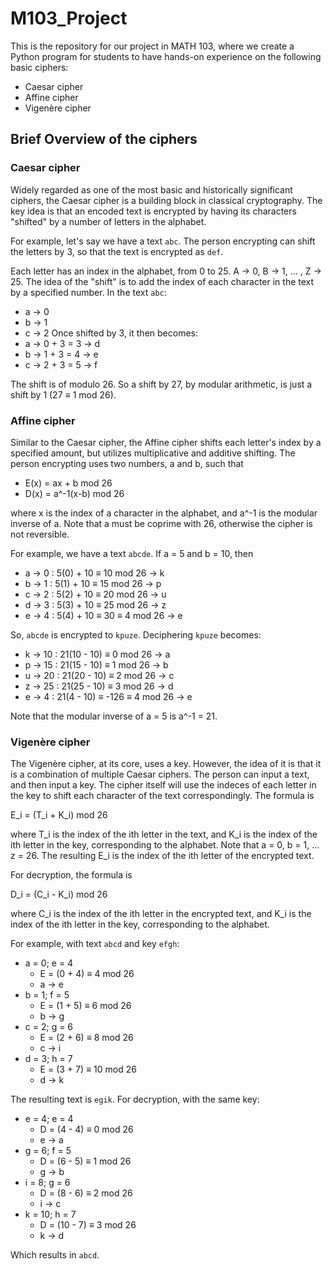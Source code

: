 # M103_Project

This is the repository for our project in MATH 103, where we create a Python program for students to have hands-on experience on the following basic ciphers:
  - Caesar cipher
  - Affine cipher
  - Vigenère cipher

## Brief Overview of the ciphers

### Caesar cipher

Widely regarded as one of the most basic and historically significant ciphers, the Caesar cipher is a building block in classical cryptography. The key idea is that an encoded text is encrypted by having its characters "shifted" by a number of letters in the alphabet.

For example, let's say we have a text `abc`. The person encrypting can shift the letters by 3, so that the text is encrypted as `def`.

Each letter has an index in the alphabet, from 0 to 25. A -> 0, B -> 1, … , Z -> 25.
The idea of the "shift" is to add the index of each character in the text by a specified number. In the text `abc`:
  - a -> 0
  - b -> 1
  - c -> 2
Once shifted by 3, it then becomes:
  - a -> 0 + 3 = 3 -> d
  - b -> 1 + 3 = 4 -> e
  - c -> 2 + 3 = 5 -> f

The shift is of modulo 26. So a shift by 27, by modular arithmetic, is just a shift by 1 (27 ≡ 1 mod 26).

### Affine cipher

Similar to the Caesar cipher, the Affine cipher shifts each letter's index by a specified amount, but utilizes multiplicative and additive shifting. The person encrypting uses two numbers, a and b, such that

  - E(x) = ax + b mod 26
  - D(x) = a^-1(x-b) mod 26

where x is the index of a character in the alphabet, and a^-1 is the modular inverse of a. Note that a must be coprime with 26, otherwise the cipher is not reversible.

For example, we have a text `abcde`. If a = 5 and b = 10, then

  - a -> 0 : 5(0) + 10 ≡ 10 mod 26 -> k
  - b -> 1 : 5(1) + 10 ≡ 15 mod 26 -> p
  - c -> 2 : 5(2) + 10 ≡ 20 mod 26 -> u
  - d -> 3 : 5(3) + 10 ≡ 25 mod 26 -> z
  - e -> 4 : 5(4) + 10 ≡ 30 ≡ 4 mod 26 -> e

So, `abcde` is encrypted to `kpuze`. Deciphering `kpuze` becomes:

  - k -> 10 : 21(10 - 10) ≡ 0 mod 26 -> a
  - p -> 15 : 21(15 - 10) ≡ 1 mod 26 -> b
  - u -> 20 : 21(20 - 10) ≡ 2 mod 26 -> c
  - z -> 25 : 21(25 - 10) ≡ 3 mod 26 -> d
  - e -> 4 : 21(4 - 10) ≡ -126 ≡ 4 mod 26 -> e

Note that the modular inverse of a = 5 is a^-1 = 21.

### Vigenère cipher

The Vigenère cipher, at its core, uses a key. However, the idea of it is that it is a combination of multiple Caesar ciphers. The person can input a text, and then input a key. The cipher itself will use the indeces of each letter in the key to shift each character of the text correspondingly. The formula is

E_i = (T_i + K_i) mod 26

where T_i is the index of the ith letter in the text, and K_i is the index of the ith letter in the key, corresponding to the alphabet. Note that a = 0, b = 1, … z = 26. The resulting E_i is the index of the ith letter of the encrypted text.

For decryption, the formula is

D_i = (C_i - K_i) mod 26

where C_i is the index of the ith letter in the encrypted text, and K_i is the index of the ith letter in the key, corresponding to the alphabet.

For example, with text `abcd` and key `efgh`:

- a = 0; e = 4
  - E = (0 + 4) ≡ 4 mod 26
  - a -> e
- b = 1; f = 5
  - E = (1 + 5) ≡ 6 mod 26
  - b -> g
- c = 2; g = 6
  - E = (2 + 6) ≡ 8 mod 26
  - c -> i
- d = 3; h = 7
  - E = (3 + 7) ≡ 10 mod 26
  - d -> k

The resulting text is `egik`. For decryption, with the same key:

- e = 4; e = 4
  - D = (4 - 4) ≡ 0 mod 26
  - e -> a
- g = 6; f = 5
  - D = (6 - 5) ≡ 1 mod 26
  - g -> b
- i = 8; g = 6
  - D = (8 - 6) ≡ 2 mod 26
  - i -> c
- k = 10; h = 7
  - D = (10 - 7) ≡ 3 mod 26
  - k -> d

Which results in `abcd`.
